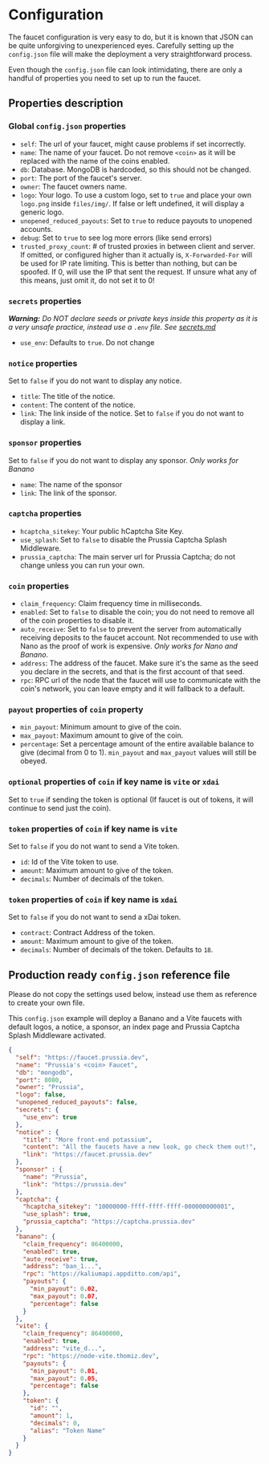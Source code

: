 # Configuration

The faucet configuration is very easy to do, but it is known that JSON can be quite unforgiving to unexperienced eyes. Carefully setting up the `config.json` file will make the deployment a very straightforward process.

Even though the `config.json` file can look intimidating, there are only a handful of properties you need to set up to run the faucet.

## Properties description

### Global `config.json` properties

- `self`: The url of your faucet, might cause problems if set incorrectly.
- `name`: The name of your faucet. Do not remove `<coin>` as it will be replaced with the name of the coins enabled.
- `db`: Database. MongoDB is hardcoded, so this should not be changed.
- `port`: The port of the faucet's server.
- `owner`: The faucet owners name.
- `logo`: Your logo. To use a custom logo, set to `true` and place your own `logo.png` inside `files/img/`. If false or left undefined, it will display a generic logo.
- `unopened_reduced_payouts`: Set to `true` to reduce payouts to unopened accounts.
- `debug`: Set to `true` to see log more errors (like send errors)
- `trusted_proxy_count`: # of trusted proxies in between client and server. If omitted, or configured higher than it actually is, `X-Forwarded-For` will be used for IP rate limiting. This is better than nothing, but can be spoofed. If 0, will use the IP that sent the request. If unsure what any of this means, just omit it, do not set it to 0!

### `secrets` properties

***Warning:*** *Do NOT declare seeds or private keys inside this property as it is a very unsafe practice, instead use a `.env` file.* _See [secrets.md](secrets.md)_
- `use_env`: Defaults to `true`. Do not change

### `notice` properties

Set to `false` if you do not want to display any notice.
- `title`: The title of the notice.
- `content`: The content of the notice.
- `link`: The link inside of the notice. Set to `false` if you do not want to display a link.

### `sponsor` properties

Set to `false` if you do not want to display any sponsor. *Only works for Banano*

- `name`: The name of the sponsor 
- `link`: The link of the sponsor.

### `captcha` properties

- `hcaptcha_sitekey`: Your public hCaptcha Site Key.
- `use_splash`: Set to `false` to disable the Prussia Captcha Splash Middleware.
- `prussia_captcha`: The main server url for Prussia Captcha; do not change unless you can run your own.

### `coin` properties

- `claim_frequency`: Claim frequency time in milliseconds.
- `enabled`: Set to `false` to disable the coin; you do not need to remove all of the coin properties to disable it.
- `auto_receive`: Set to `false` to prevent the server from automatically receiving deposits to the faucet account. Not recommended to use with Nano as the proof of work is expensive. *Only works for Nano and Banano*.
- `address`: The address of the faucet. Make sure it's the same as the seed you declare in the secrets, and that is the first account of that seed.
- `rpc`: RPC url of the node that the faucet will use to communicate with the coin's network, you can leave empty and it will fallback to a default.

### `payout` properties of `coin` property

- `min_payout`: Minimum amount to give of the coin.
- `max_payout`: Maximum amount to give of the coin.
- `percentage`: Set a percentage amount of the entire available balance to give (decimal from 0 to 1). `min_payout` and `max_payout` values will still be obeyed.

### `optional` properties of `coin` if key name is `vite` or `xdai`

Set to `true` if sending the token is optional (If faucet is out of tokens, it will continue to send just the coin).

### `token` properties of `coin` if key name is `vite`

Set to `false` if you do not want to send a Vite token.
- `id`: Id of the Vite token to use.
- `amount`: Maximum amount to give of the token.
- `decimals`: Number of decimals of the token.

### `token` properties of `coin` if key name is `xdai`

Set to `false` if you do not want to send a xDai token.
- `contract`: Contract Address of the token.
- `amount`: Maximum amount to give of the token.
- `decimals`: Number of decimals of the token. Defaults to `18`.

## Production ready `config.json` reference file

Please do not copy the settings used below, instead use them as reference to create your own file.

This `config.json` example will deploy a Banano and a Vite faucets with default logos, a notice, a sponsor, an index page and Prussia Captcha Splash Middleware activated.

```json
{
  "self": "https://faucet.prussia.dev",
  "name": "Prussia's <coin> Faucet",
  "db": "mongodb",
  "port": 8080,
  "owner": "Prussia",
  "logo": false,
  "unopened_reduced_payouts": false,
  "secrets": {
    "use_env": true
  },
  "notice" : {
    "title": "More front-end potassium",
    "content": "All the faucets have a new look, go check them out!",
    "link": "https://faucet.prussia.dev"
  },
  "sponsor" : {
    "name": "Prussia",
    "link": "https://prussia.dev"
  },
  "captcha": {
    "hcaptcha_sitekey": "10000000-ffff-ffff-ffff-000000000001",
    "use_splash": true,
    "prussia_captcha": "https://captcha.prussia.dev"
  },
  "banano": {
    "claim_frequency": 86400000,
    "enabled": true,
    "auto_receive": true,
    "address": "ban_1...",
    "rpc": "https://kaliumapi.appditto.com/api",
    "payouts": {
      "min_payout": 0.02,
      "max_payout": 0.07,
      "percentage": false
    }
  },
  "vite": {
    "claim_frequency": 86400000,
    "enabled": true,
    "address": "vite_d...",
    "rpc": "https://node-vite.thomiz.dev",
    "payouts": {
      "min_payout": 0.01,
      "max_payout": 0.05,
      "percentage": false
    },
    "token": {
      "id": "",
      "amount": 1,
      "decimals": 0,
      "alias": "Token Name"
    }
  }
}
```
